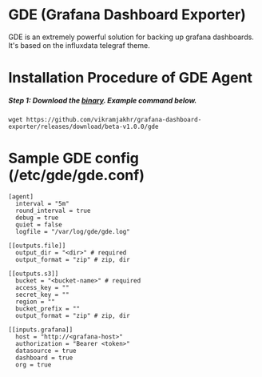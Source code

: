 # GDE (Grafana Dashboard Exporter)

GDE is an extremely powerful solution for backing up grafana dashboards. It's based on the influxdata telegraf theme.

# Installation Procedure of GDE Agent
##### Step 1: Download the [binary](https://github.com/vikramjakhr/grafana-dashboard-exporter/releases/download/beta-v1.0.0/gde). Example command below.
```
wget https://github.com/vikramjakhr/grafana-dashboard-exporter/releases/download/beta-v1.0.0/gde
```
# Sample GDE config (/etc/gde/gde.conf)
```
[agent]
  interval = "5m"
  round_interval = true
  debug = true
  quiet = false
  logfile = "/var/log/gde/gde.log"

[[outputs.file]]
  output_dir = "<dir>" # required
  output_format = "zip" # zip, dir

[[outputs.s3]]
  bucket = "<bucket-name>" # required
  access_key = ""
  secret_key = ""
  region = ""
  bucket_prefix = ""
  output_format = "zip" # zip, dir

[[inputs.grafana]]
  host = "http://<grafana-host>"
  authorization = "Bearer <token>"
  datasource = true
  dashboard = true
  org = true
```